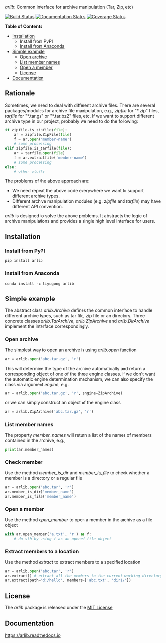 *arlib*: Common interface for archive manipulation (Tar, Zip, etc)

[![Build Status](https://travis-ci.com/gongliyu/arlib.svg?branch=master)](https://travis-ci.com/gongliyu/arlib)
[![Documentation Status](https://readthedocs.org/projects/arlib/badge/?version=latest)](https://arlib.readthedocs.io/en/latest/?badge=latest)
[![Coverage Status](https://coveralls.io/repos/github/gongliyu/arlib/badge.svg?branch=master)](https://coveralls.io/github/gongliyu/arlib?branch=master)
<!-- [![codecov](https://codecov.io/gh/gongliyu/arlib/branch/master/graph/badge.svg)](https://codecov.io/gh/gongliyu/arlib) -->
 
<!-- markdown-toc start - Don't edit this section. Run M-x markdown-toc-refresh-toc -->
**Table of Contents**

- [Installation](#installation)
  - [Install from PyPI](#install-from-pypi)
  - [Install from Anaconda](#install-from-anaconda)
- [Simple example](#simple-example)
  - [Open archive](#open-archive)
  - [List member names](#list-member-names)
  - [Open a member](#open-a-member)
  - [License](#license)
- [Documentation](#documentation)

<!-- markdown-toc end -->


## Rationale
Sometimes, we need to deal with different archive files. There are
several packages/modules for archive file manipulation, e.g.,
*zipfile* for "\*.zip" files, *tarfile* for "\*.tar.gz" or "\*.tar.bz2"
files, etc. If we want to support different archive type in our
project, probably we need to do the following:

``` python
if zipfile.is_zipfile(file):
    ar = zipfile.ZipFile(file)
    f = ar.open('member-name')
    # some processing
elif zipfile.is_tarfile(file):
    ar = tarfile.open(file)
    f = ar.extractfile('member-name')
    # some processing
else:
    # other stuffs
```

The problems of the above approach are:
* We need repeat the above code everywhere we want to support
  different archive types.
* Different archive manipulation modules (e.g. *zipfile* and
  *tarfile*) may have different API convention.

*arlib* is designed to solve the above problems. It abstracts the
logic of archive manipulations and provides a single high level
interface for users.

## Installation

### Install from PyPI

``` shell
pip install arlib
```

### Install from Anaconda

``` shell
conda install -c liyugong arlib
```

## Simple example

The abstract class *arlib.Archive* defines the common interface to
handle different archive types, such as tar file, zip file or an
directory. Three concrete classes *arlib.TarArchive*,
*arlib.ZipArchive* and *arlib.DirArchive* implement the interface
correspondingly.

### Open archive

The simplest way to open an archive is using *arlib.open* function
``` python
ar = arlib.open('abc.tar.gz', 'r')
```

This will determine the type of the archive automatically and return a
corresponding object of one of the three engine classes. If we don't
want the automatic engine determination mechanism, we can also
specify the class via argument *engine*, e.g.

``` python
ar = arlib.open('abc.tar.gz', 'r', engine=ZipArchive)
```

or we can simply construct an object of the engine class

``` python
ar = arlib.ZipArchive('abc.tar.gz', 'r')
```

### List member names

The property *member_names* will return a list of the names of members
contained in the archive, e.g.,

``` python
print(ar.member_names)
```

### Check member

Use the method *member_is_dir* and *member_is_file* to check whether a
member is a directory or a regular file

``` python
ar = arlib.open('abc.tar', 'r')
ar.member_is_dir('member_name')
ar.member_is_file('member_name')
```

### Open a member

Use the method *open_member* to open a member in the archive as a file
object

``` python
with ar.open_member('a.txt', 'r') as f:
    # do sth by using f as an opened file object
```

### Extract members to a location

Use the method *extract* to extract members to a specified location

``` python
ar = arlib.open('abc.tar', 'r')
ar.extract() # extract all the members to the current working directory
ar.extract(path='d:/hello', members=['abc.txt', 'dir1/'])
```

## License

The *arlib* package is released under the [MIT License](LICENSE)

## Documentation

https://arlib.readthedocs.io
